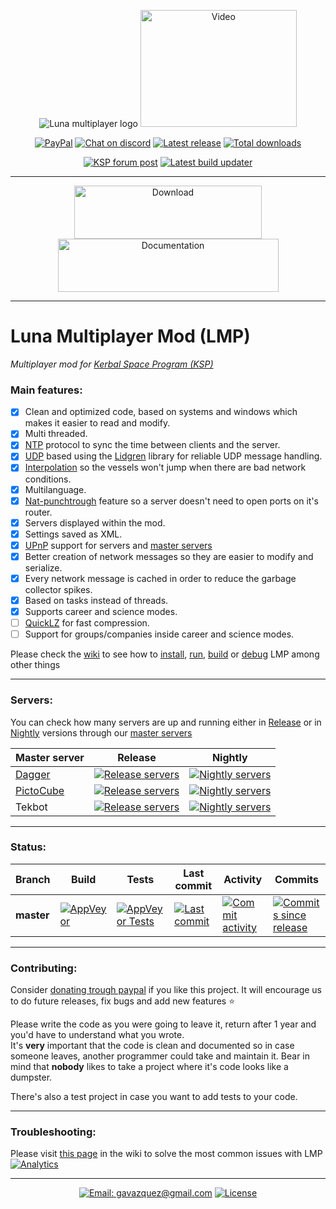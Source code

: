 <p align="center">
    <img src="../master/External/logo.png" alt="Luna multiplayer logo"/>
    <a href="https://www.youtube.com/watch?v=gf6xyLnpnoM"><img src="https://img.youtube.com/vi/gf6xyLnpnoM/0.jpg" alt="Video" height="187" width="250"/></a>
</p>

<p align="center">
    <a href="https://paypal.me/gavazquez"><img src="https://img.shields.io/badge/paypal-donate-yellow.svg" alt="PayPal"/></a>
    <a href="https://discord.gg/wKVMhWQ"><img src="https://img.shields.io/discord/378456662392045571.svg" alt="Chat on discord"/></a>
    <a href="../../releases"><img src="https://img.shields.io/github/release/lunamultiplayer/lunamultiplayer.svg" alt="Latest release" /></a>
    <a href="../../releases"><img src="https://img.shields.io/github/downloads/lunamultiplayer/lunamultiplayer/total.svg" alt="Total downloads" /></a>
</p>

<p align="center">
    <a href="https://forum.kerbalspaceprogram.com/index.php?/topic/168271-131-luna-multiplayer-lmp-alpha"><img src="https://img.shields.io/badge/KSP%20Forum-Post-4265f4.svg" alt="KSP forum post"/></a>
    <a href="https://github.com/LunaMultiplayer/LunaMultiplayerUpdater"><img src="https://img.shields.io/badge/Automatic-Updater-4265f4.svg" alt="Latest build updater"/></a>
</p>

---

<p align="center">
  <a href="../../releases/latest"><img src="../master/External/downloadIcon.png" alt="Download" height="85" width="300"/></a>
  <a href="../../wiki"><img src="../master/External/documentationIcon.png" alt="Documentation" height="85" width="353"/></a>
</p>

---

# Luna Multiplayer Mod (LMP)

*Multiplayer mod for [Kerbal Space Program (KSP)](https://kerbalspaceprogram.com)*

### Main features:

- [x] Clean and optimized code, based on systems and windows which makes it easier to read and modify.
- [x] Multi threaded.
- [x] [NTP](https://en.wikipedia.org/wiki/Network_Time_Protocol) protocol to sync the time between clients and the server.
- [x] [UDP](https://en.wikipedia.org/wiki/User_Datagram_Protocol) based using the [Lidgren](https://github.com/lidgren/lidgren-network-gen3) library for reliable UDP message handling.
- [x] [Interpolation](http://www.gabrielgambetta.com/entity-interpolation.html) so the vessels won't jump when there are bad network conditions.
- [x] Multilanguage.
- [x] [Nat-punchtrough](../../wiki/Master-server) feature so a server doesn't need to open ports on it's router.
- [x] Servers displayed within the mod.
- [x] Settings saved as XML.
- [x] [UPnP](https://en.wikipedia.org/wiki/Universal_Plug_and_Play) support for servers and [master servers](../../wiki/Master-server)
- [x] Better creation of network messages so they are easier to modify and serialize.
- [x] Every network message is cached in order to reduce the garbage collector spikes.
- [x] Based on tasks instead of threads.
- [x] Supports career and science modes.
- [ ] [QuickLZ](http://www.quicklz.com) for fast compression.
- [ ] Support for groups/companies inside career and science modes.

Please check the [wiki](../../wiki) to see how to [install](../../wiki/How-to-install-LMP), [run](../../wiki/How-to-play-with-LMP), [build](../../wiki/How-to-compile-LMP) or [debug](../../wiki/Debugging-in-Visual-studio) LMP among other things

---
### Servers:

You can check how many servers are up and running either in [Release](../../wiki/How-to-get-the-latest-version-of-LMP) or in [Nightly](../../wiki/How-to-get-nightly-builds) versions through our [master servers](../../wiki/Master-server)

| Master server | Release | Nightly |
| ------------  | ------- |-------- |
[Dagger](https://github.com/gavazquez) | [![Release servers](https://img.shields.io/uptimerobot/status/m781000509-099821b206842d6699a879ec.svg?label=status)](http://servers.lunamultiplayer.com:8701) | [![Nightly servers](https://img.shields.io/uptimerobot/status/m781000514-d57617b849e3980c0a53478e.svg?label=status)](http://servers.lunamultiplayer.com:8751) |
[PictoCube](https://github.com/Alfred-PictoCube) | [![Release servers](https://img.shields.io/uptimerobot/status/m781000524-16ff87faa78c5551d59943da.svg?label=status)](http://pictocube.ddns.net:8701) | [![Nightly servers](https://img.shields.io/uptimerobot/status/m781000525-20a7f5de2fa7556ebd1ed41f.svg?label=status)](http://pictocube.ddns.net:8711) |
Tekbot | [![Release servers](https://img.shields.io/uptimerobot/status/m781000527-3db22417d8d1f2b4dc15f3d9.svg?label=status)](http://ms.lmp.dnsd.info:8701) | [![Nightly servers](https://img.shields.io/uptimerobot/status/m781000529-c1db3d7812e30e9f8c397237.svg?label=status)](http://ms.lmp.dnsd.info:8751) |

---
### Status:

|   Branch   |   Build  |   Tests  |  Last commit  |   Activity    |    Commits    |
| ---------- | -------- | -------- | ------------- | ------------- | ------------- |
| **master** |[![AppVeyor](https://img.shields.io/appveyor/ci/gavazquez/lunamultiplayer/master.svg?logo=appveyor)](https://ci.appveyor.com/project/gavazquez/lunamultiplayer/branch/master) | [![AppVeyor Tests](https://img.shields.io/appveyor/tests/gavazquez/lunamultiplayer/master.svg?logo=appveyor)](https://ci.appveyor.com/project/gavazquez/lunamultiplayer/branch/master/tests) | [![Last commit](https://img.shields.io/github/last-commit/lunamultiplayer/lunamultiplayer/master.svg)](../../commits/master) | [![Commit activity](https://img.shields.io/github/commit-activity/y/lunamultiplayer/lunamultiplayer.svg)](../../commits/master) | [![Commits since release](https://img.shields.io/github/commits-since/lunamultiplayer/lunamultiplayer/latest.svg)](../../commits/master)

---

### Contributing:

Consider [donating trough paypal](https://paypal.me/gavazquez) if you like this project. 
It will encourage us to do future releases, fix bugs and add new features :star:

Please write the code as you were going to leave it, return after 1 year and you'd have to understand what you wrote.  
It's **very** important that the code is clean and documented so in case someone leaves, another programmer could take and maintain it. Bear in mind that **nobody** likes to take a project where it's code looks like a dumpster.

There's also a test project in case you want to add tests to your code.

---

### Troubleshooting:

Please visit [this page](../../wiki/Troubleshooting) in the wiki to solve the most common issues with LMP 
[![Analytics](https://ga-beacon.appspot.com/UA-118326748-1/Home?pixel&useReferer)](https://github.com/igrigorik/ga-beacon)

---

<p align="center">
  <a href="mailto:gavazquez@gmail.com"><img src="https://img.shields.io/badge/email-gavazquez@gmail.com-blue.svg?style=flat" alt="Email: gavazquez@gmail.com" /></a>
  <a href="./LICENSE"><img src="https://img.shields.io/github/license/lunamultiplayer/LunaMultiPlayer.svg" alt="License" /></a>
</p>

